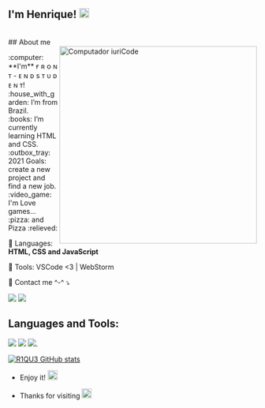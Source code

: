 ## I'm Henrique! <img src="https://user-images.githubusercontent.com/29931326/125177555-2e78db00-e1b3-11eb-9e49-409c4f649cf5.gif" width="20">
</br>
## About me
</br>
<img src="https://raw.githubusercontent.com/MicaelliMedeiros/micaellimedeiros/master/image/computer-illustration.png" min-width="400px" max-width="400px" width="400px" align="right" alt="Computador iuriCode">

<p align="left"> 
  :computer: **I'm**  ғ ʀ ᴏ ɴ ᴛ - ᴇ ɴ ᴅ s ᴛ ᴜ ᴅ ᴇ ɴ ᴛ! </br> :house_with_garden: I’m from Brazil. </br> :books: I’m currently learning HTML and CSS. </br> :outbox_tray: 2021 Goals: create a new project and find a new job. </br> :video_game: I'm Love games... </br> :pizza: and Pizza :relieved:
</p>

<p align="left">
  🦄 Languages: <strong>HTML, CSS and JavaScript</strong>
</p>

<p align="left">
  💼 Tools: VSCode <3 | WebStorm</strong>
</p>

<p align="left">
  💌 Contact me ^-^ ⤵️
</p>

<p align="left">
  
  <a href="josehenriquehyttspf@gmail.com" alt="Gmail">
  <img src="https://img.shields.io/badge/-Gmail-FF0000?style=flat-square&labelColor=FF0000&logo=gmail&logoColor=white&link=LINK-DO-SEU-EMAIL" /></a>

  <a href="https://www.linkedin.com/in/josé-henrique-silva-nascimento-87819420b" alt="Linkedin">
  <img src="https://img.shields.io/badge/-Linkedin-0e76a8?style=flat-square&logo=Linkedin&logoColor=white&link=LINK-DO-SEU-LINKEDIN" /></a>
  
</p>

## Languages and Tools:
<code><img src="https://img.shields.io/badge/HTML5-E34F26?style=for-the-badge&logo=html5&logoColor=white"></code> <code><img src="https://img.shields.io/badge/CSS3-1572B6?style=for-the-badge&logo=css3&logoColor=white"></code> <code><img src="https://img.shields.io/badge/JavaScript-F7DF1E?style=for-the-badge&logo=javascript&logoColor=black"></code>.

[![R1QU3 GitHub stats](https://github-readme-stats.vercel.app/api?username=R1QU3)](https://github.com/R1QU3/github-readme-stats)

- Enjoy it! <img src="https://github.com/TheDudeThatCode/TheDudeThatCode/blob/master/Assets/coin.gif" width="20">

- Thanks for visiting <img src=https://github.com/TheDudeThatCode/TheDudeThatCode/blob/master/Assets/powerup.gif width="20">
